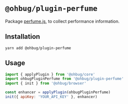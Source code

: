 # `@ohbug/plugin-perfume`

Package [perfume.js](https://github.com/Zizzamia/perfume.js), to collect performance information.

## Installation

```
yarn add @ohbug/plugin-perfume
```

## Usage

```javascript
import { applyPlugin } from '@ohbug/core'
import ohbugPluginPerfume from '@ohbug/plugin-perfume'
import { init } from '@ohbug/browser'

const enhancer = applyPlugin(ohbugPluginPerfume)
init({ apiKey: 'YOUR_API_KEY' }, enhancer)
```
